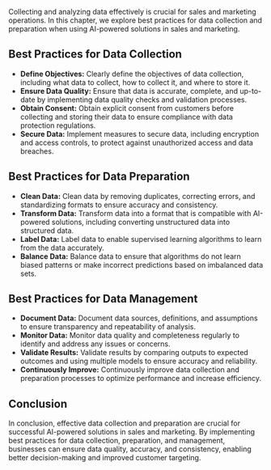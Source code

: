 
Collecting and analyzing data effectively is crucial for sales and marketing operations. In this chapter, we explore best practices for data collection and preparation when using AI-powered solutions in sales and marketing.

Best Practices for Data Collection
----------------------------------

* **Define Objectives:** Clearly define the objectives of data collection, including what data to collect, how to collect it, and where to store it.
* **Ensure Data Quality:** Ensure that data is accurate, complete, and up-to-date by implementing data quality checks and validation processes.
* **Obtain Consent:** Obtain explicit consent from customers before collecting and storing their data to ensure compliance with data protection regulations.
* **Secure Data:** Implement measures to secure data, including encryption and access controls, to protect against unauthorized access and data breaches.

Best Practices for Data Preparation
-----------------------------------

* **Clean Data:** Clean data by removing duplicates, correcting errors, and standardizing formats to ensure accuracy and consistency.
* **Transform Data:** Transform data into a format that is compatible with AI-powered solutions, including converting unstructured data into structured data.
* **Label Data:** Label data to enable supervised learning algorithms to learn from the data accurately.
* **Balance Data:** Balance data to ensure that algorithms do not learn biased patterns or make incorrect predictions based on imbalanced data sets.

Best Practices for Data Management
----------------------------------

* **Document Data:** Document data sources, definitions, and assumptions to ensure transparency and repeatability of analysis.
* **Monitor Data:** Monitor data quality and completeness regularly to identify and address any issues or concerns.
* **Validate Results:** Validate results by comparing outputs to expected outcomes and using multiple models to ensure accuracy and reliability.
* **Continuously Improve:** Continuously improve data collection and preparation processes to optimize performance and increase efficiency.

Conclusion
----------

In conclusion, effective data collection and preparation are crucial for successful AI-powered solutions in sales and marketing. By implementing best practices for data collection, preparation, and management, businesses can ensure data quality, accuracy, and consistency, enabling better decision-making and improved customer targeting.
